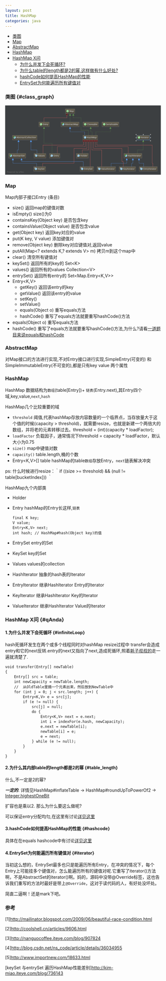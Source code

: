 ```yaml
---
layout: post
title: HashMap
categories: java
---
```


*   [类图](#class_graph)
*   [Map](#map)
*   [AbstractMap](#abstractMap)
*   [HashMap](#hashMap)
*   [HashMap X问](#qAnda)
    *   [为什么并发下会死循环?](#infiniteLoop)
    *   [为什么table的length都是2的幂,这样做有什么好处?](#table_length)
    *   [hashCode如何提高HashMap的性能](#hashcode)
    *   [EntrySet为何能遍历所有键值对](#iterator)
    
### 类图 {#class_graph}

![map类图](/images/java/map.png)

### Map 

Map内部子接口Entry (条目)

*   size() 返回map的键值对数
*   isEmpty() size()为0 
*   containsKey(Object key) 是否包含key
*   containsValue(Object value) 是否包含value
*   get(Object key) 返回key对应的value
*   put(K key, V value) 添加键值对
*   remove(Object key) 删除key对应键值对,返回value
*   putAll(Map\<? extends K,? extends V\> m) 拷贝m到这个map中
*   clear() 清空所有键值对
*   keySet() 返回所有的key的 Set\<K\>
*   values() 返回所有的values Collection\<V\>
*   entrySet() 返回所有entry的 Set\<Map.Entry\<K,V\>\>
*   Entry<K,V> 
    *   getKey() 返回该entry的key
    *   getValue()  返回该entry的value
    *   setKey()
    *   setValue()
    *   equals(Object o) 重写equals方法
    *   hashCode() 重写了equals方法就要重写hashCode()方法
*   equals(Object o) 重写equals方法
*   hashCode() 重写了equals方法就要重写hashCode()方法,为什么?请看[一道题目来说equals和hashCode](/2016/03/12/equals_hashcode_eg)

### AbstractMap

对Map接口的方法进行实现,不对Entry接口进行实现,SimpleEntry(可变的) 和 SimpleImmutableEntry(不可变的),都是只有key value 两个属性 

### HashMap

HashMap 数据结构为`数组`(table\[Entry\])+ `链表`(Entry.next),其Entry四个域,key,value,`next`,`hash`

HashMap几个比较重要的域 

*   `threshold` 阈值,代表hashMap存放内容数量的一个临界点，当存放量大于这个值的时候(capacity > threshold)，就需要resize，也就是新建一个两倍大的数组，并将老的元素转移过去。threshold = (int)(capacity * loadFactor);
*   `loadFactor` 负载因子，通常情况下threshold = capacity * loadFactor，默认大小为0.75
*   `size()` map中键值对数
*   `capacity()` table.length,桶的个数
*   Entry<K,V>[] table  hashMap的table`数组`存放Entry，`next`链表解决冲突

ps: 什么时候进行resize：｀if ((size >= threshold) && (null != table[bucketIndex])) ｀


HashMap九个内部类

*   Holder 
*   Entry hashMap的Entry长这样,`链表`

        final K key;
        V value;
        Entry<K,V> next;
        int hash; // HashMap#hash(Object key)的值
*   EntrySet entry的Set
*   KeySet key的Set
*   Values values的collection
*   HashIterator 抽象的hash表的Iterator
*   EntryIterator 继承HashIterator Entry的Iterator
*   KeyIterator 继承HashIterator Key的Iterator
*   ValueIterator 继承HashIterator Value的Iterator

### HashMap X问 {#qAnda}

#### 1.为什么并发下会死循环 {#infiniteLoop}

hash死循环发生在两个或多个线程同时对hashMap resize过程中 transfer会造成entry和它的next反转.entry的next又指向了next,造成死循环,照着[耗子叔叔的](http://coolshell.cn/articles/9606.html)走一遍就清楚了.

    void transfer(Entry[] newTable)
    {
        Entry[] src = table;
        int newCapacity = newTable.length;
        //  从OldTable里摘一个元素出来，然后放到NewTable中
        for (int j = 0; j < src.length; j++) {
            Entry<K,V> e = src[j];
            if (e != null) {
                src[j] = null;
                do {
                    Entry<K,V> next = e.next;
                    int i = indexFor(e.hash, newCapacity);
                    e.next = newTable[i];
                    newTable[i] = e;
                    e = next;
                } while (e != null);
            }
        }
    }

#### 2.为什么其内部table的length都是2的幂 {#table_length}

什么,不一定是2的幂? 

***一定的***. 详情见HashMap#inflateTable  -> HashMap#roundUpToPowerOf2 ->  [Integer.highestOneBit](/2016/03/07/Integer) 

扩容也是乘以2. 那么为什么要这么做呢?

可以保证entry分配均匀,在这里有讨论[详见这里](/2016/03/12/equals_hashcode_eg#indexFor)

#### 3.hashCode如何提高HashMap的性能 {#hashcode}

具体在在equals hashcode中有讨论[详见这里](/2016/03/10/equals_hashcode#hashCode_hash_based)

#### 4.EntrySet为何能遍历所有键值对 {#iterator}

当初这么想的，EntrySet最多也只是能遍历所有Entry，在冲突的情况下，每个Entry上可能挂多个键值对，怎么能遍历所有的键值对呢.它重写了iterator()方法啊，不是AbstractSet的iterator()啊。妈的，源码中没带@Override标签，这也告诉我们重写的方法时最好是带上`@Override`，这对于读代码的人，有好处没坏处。

简直二逼啊！还是mark下吧。

### 参考

[1]<http://mailinator.blogspot.com/2009/06/beautiful-race-condition.html>

[2]<http://coolshell.cn/articles/9606.html>

[3]<http://nanguocoffee.iteye.com/blog/907824>

[4]<http://blog.csdn.net/ns_code/article/details/36034955>

[5]<http://www.importnew.com/18633.html>

[keySet 与entrySet 遍历HashMap性能差别]<http://kim-miao.iteye.com/blog/736143>